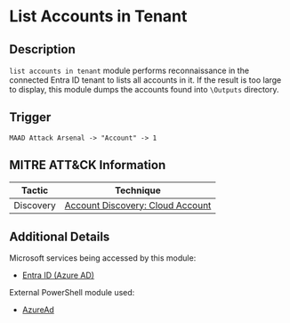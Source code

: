# List Accounts in Tenant

## Description
`list accounts in tenant` module performs reconnaissance in the connected Entra ID tenant to lists all accounts in it. If the result is too large to display, this module dumps the accounts found into `\Outputs` directory.

## Trigger
```
MAAD Attack Arsenal -> "Account" -> 1
```

## MITRE ATT&CK Information

| Tactic         | Technique                                                                                                                                                                                                                                     |
| -------------- | --------------------------------------------------------------------------------------------------------------------------------------------------------------------------------------------------------------------------------------------- |
| Discovery | [Account Discovery: Cloud Account](https://attack.mitre.org/techniques/T1087/004/)|

## Additional Details
Microsoft services being accessed by this module:

* [Entra ID (Azure AD)](https://www.microsoft.com/en-us/security/business/identity-access/microsoft-entra-id)

External PowerShell module used: 

* [AzureAd](https://www.powershellgallery.com/packages/AzureAD/)